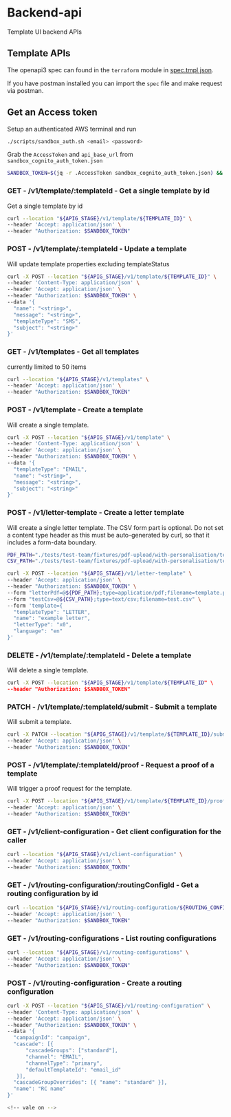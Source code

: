 # Backend-api

<!-- vale off -->
Template UI backend APIs

## Template APIs

The openapi3 spec can found in the `terraform` module in [spec.tmpl.json](../../infrastructure/terraform/modules/backend-api/spec.tmpl.json).

If you have postman installed you can import the `spec` file and make request via postman.

## Get an Access token

Setup an authenticated AWS terminal and run

```bash
./scripts/sandbox_auth.sh <email> <password>
```

Grab the `AccessToken` and `api_base_url` from `sandbox_cognito_auth_token.json`

```bash
SANDBOX_TOKEN=$(jq -r .AccessToken sandbox_cognito_auth_token.json) && APIG_STAGE=$(jq -r .api_base_url.value ./sandbox_tf_outputs.json)
```

### GET - /v1/template/:templateId - Get a single template by id

Get a single template by id

```bash
curl --location "${APIG_STAGE}/v1/template/${TEMPLATE_ID}" \
--header 'Accept: application/json' \
--header "Authorization: $SANDBOX_TOKEN"
```

### POST - /v1/template/:templateId - Update a template

Will update template properties excluding templateStatus

```bash
curl -X POST --location "${APIG_STAGE}/v1/template/${TEMPLATE_ID}" \
--header 'Content-Type: application/json' \
--header 'Accept: application/json' \
--header "Authorization: $SANDBOX_TOKEN" \
--data '{
  "name": "<string>",
  "message": "<string>",
  "templateType": "SMS",
  "subject": "<string>"
}'
```

### GET - /v1/templates - Get all templates

currently limited to 50 items

```bash
curl --location "${APIG_STAGE}/v1/templates" \
--header 'Accept: application/json' \
--header "Authorization: $SANDBOX_TOKEN"
```

### POST - /v1/template - Create a template

Will create a single template.

```bash
curl -X POST --location "${APIG_STAGE}/v1/template" \
--header 'Content-Type: application/json' \
--header 'Accept: application/json' \
--header "Authorization: $SANDBOX_TOKEN" \
--data '{
  "templateType": "EMAIL",
  "name": "<string>",
  "message": "<string>",
  "subject": "<string>"
}'
```

### POST - /v1/letter-template - Create a letter template

Will create a single letter template. The CSV form part is optional. Do not set a content type header as this must be auto-generated by curl, so that it includes a form-data boundary.

```bash
PDF_PATH="./tests/test-team/fixtures/pdf-upload/with-personalisation/template.pdf"
CSV_PATH="./tests/test-team/fixtures/pdf-upload/with-personalisation/test-data.csv"
```

```bash
curl -X POST --location "${APIG_STAGE}/v1/letter-template" \
--header 'Accept: application/json' \
--header "Authorization: $SANDBOX_TOKEN" \
--form "letterPdf=@${PDF_PATH};type=application/pdf;filename=template.pdf" \
--form "testCsv=@${CSV_PATH};type=text/csv;filename=test.csv" \
--form 'template={
  "templateType": "LETTER",
  "name": "example letter",
  "letterType": "x0",
  "language": "en"
}'
```

### DELETE - /v1/template/:templateId - Delete a template

Will delete a single template.

```bash
curl -X POST --location "${APIG_STAGE}/v1/template/${TEMPLATE_ID" \
--header "Authorization: $SANDBOX_TOKEN"
```

### PATCH - /v1/template/:templateId/submit - Submit a template

Will submit a template.

```bash
curl -X PATCH --location "${APIG_STAGE}/v1/template/${TEMPLATE_ID}/submit" \
--header 'Accept: application/json' \
--header "Authorization: $SANDBOX_TOKEN"
```

### POST - /v1/template/:templateId/proof - Request a proof of a template

Will trigger a proof request for the template.

```bash
curl -X POST --location "${APIG_STAGE}/v1/template/${TEMPLATE_ID}/proof" \
--header 'Accept: application/json' \
--header "Authorization: $SANDBOX_TOKEN"
```

### GET - /v1/client-configuration - Get client configuration for the caller

```bash
curl --location "${APIG_STAGE}/v1/client-configuration" \
--header 'Accept: application/json' \
--header "Authorization: $SANDBOX_TOKEN"
```

### GET - /v1/routing-configuration/:routingConfigId - Get a routing configuration by id

```bash
curl --location "${APIG_STAGE}/v1/routing-configuration/${ROUTING_CONFIG_ID}" \
--header 'Accept: application/json' \
--header "Authorization: $SANDBOX_TOKEN"
```

### GET - /v1/routing-configurations - List routing configurations

```bash
curl --location "${APIG_STAGE}/v1/routing-configurations" \
--header 'Accept: application/json' \
--header "Authorization: $SANDBOX_TOKEN"
```

### POST - /v1/routing-configuration - Create a routing configuration

```bash
curl -X POST --location "${APIG_STAGE}/v1/routing-configuration" \
--header 'Content-Type: application/json' \
--header 'Accept: application/json' \
--header "Authorization: $SANDBOX_TOKEN" \
--data '{
  "campaignId": "campaign",
  "cascade": [{
      "cascadeGroups": ["standard"],
      "channel": "EMAIL",
      "channelType": "primary",
      "defaultTemplateId": "email_id"
   }],
  "cascadeGroupOverrides": [{ "name": "standard" }],
  "name": "RC name"
}'

<!-- vale on -->
